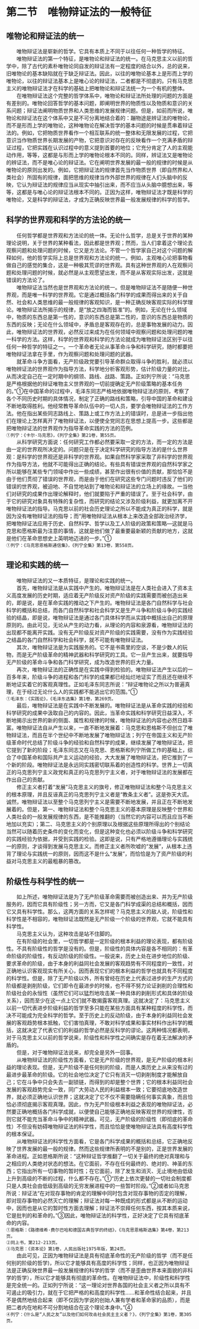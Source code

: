 # 第二节　唯物辩证法的一般特征

## 唯物论和辩证法的统一

　　唯物辩证法是崭新的哲学。它具有本质上不同于以往任何一种哲学的特征。\
　　唯物辩证法的第一个特征，是唯物论和辩证法的统一。在马克思主义以前的哲学中，除了古代的素朴唯物论同自发的辩证法有一定程度的结合以外，总的说来，旧唯物论的基本缺陷就在于缺乏辩证法。因此，以往的唯物论基本上是形而上学的唯物论，以往的辩证法基本上是唯心论的辩证法，二者都是不彻底的。只有马克思主义的唯物辩证法才在科学的基础上把唯物论和辩证法统一为一个有机的整体。\
　　在唯物辩证法这个完整的哲学体系中，唯物论和辩证法所处理的问题的方面是有差别的。唯物论回答哲学的基本问题，即阐明世界的物质性以及物质和意识的关系问题；辩证法阐明物质世界和人类思维的发展规律问题。但是，如前而所说，唯物论和辩证法在这个体系中又是不可分离地结合着的：蹦物途是辨证法的唯物论，而不是形而上学的唯物论，这种唯物论在解决哲学的基本问题的时候是贯串着辩证法的。例如，它把物质世界看作一个相互联系的统一整体和无限发展的过程，它把意识当作物质世界长期发展的产物，它把意识对存在的反映看作一个充满矛盾的辩证过程，它把实践在认识过程中的意义提到首要的地位；它充分肯定了人的主观能动作用，等等，这都是与形而上学的唯物论根本不同的。同样，辨证法又是唯物论的辨证法，而不是唯心论的辩证法。它在阐明世界发展的最一般的规律的时候是从唯物论的原则出发的。例如，它把辩证法的规律首先当作物质世界（即自然界和人类社会）所固有的规律，面把思维的规律当作外部世界的规律在人们头脑中的反映，它认为辩证法的规律应当从现实中抽引出来，而不应当从头脑中臆想出来，等等，这都是与唯心论的辩证法根本不同的。正因为这样，唯物辩证法才既是科学的唯物论，又是科学的辩证法，才成为正确反映世界最一般发展规律的科学的哲学。

## 科学的世界观和科学的方法论的统一

　　任何哲学都是世界观和方法论的统一体。无论什么哲学，总是关于世界的某种理论说明，关于世界的某种看法，因此都是世界观；然而，当人们拿着这个理论去观察问题和处理问题的时候，它又是方法论。不管一个哲学家自己对这个问题的解释如何，他的哲学实际上总是世界观和方法论的统一。例如，主观唯心论把事物看做自己的感觉的集合，这是一种极其荒谬的世界观。具有这种世界观的人在观察问题和处理问题的时候，就必然是从主观愿望出发，而不是从客观实际出发，这就是错误的方法论了。\
　　唯物辩证法当然也是世界观和方法论的统一。但是唯物辩证法不是随便一种世界观，而是唯一科学的世界观。它是通过概括各门科学的成果而得出来的关于自然、社会和人类思维的最一般规律的客观知识，是一种正确反映客观实际的科学理论。唯物辩证法所揭示的规律，是“放之四海而皆准”的。例如，无论在什么领域中，物质的东西总是第一性的，意识的东西总是第二性的，意识的东西总是物质的东西的反映；无论在什么领域中，矛盾总是客观存在的，总是事物发展的动力。因此，唯物辩证法的世界观，必然反过来成为在任何领域中观察问题和处理问题的唯一科学的方法。这样，科学的世界观和科学的方法论就成为唯物辩证法区别于以往任何一种哲学的特征之一。一个革命者无论从事革命斗争和科学研究，随时都要把唯物辩证法拿在手里，作为观察问题和处理问题的武器。\
　　就革命斗争方面看，无产阶级政党要引导革命群众取得斗争的胜利，就必须以唯物辨证法的世界观作为指导方法，科学地分析客观形势，估计阶级力量的对比，从而决定自己在一定时期中的纲领、路线、战路、策路。正如列宁所说：“马克思是严格根据他的辩证唯物主义世界观的一切前提确定无产阶级策略的基本任务的。”①在中国革命的过程中，毛泽东同志严格地依据唯物辩证法的原则，考察了各个不同历史时期的具体情况，制定了正确的路线和策略，引导中国的革命和建设不断地取得胜利。他经常教导革命队伍中的一切人员，要学会唯物辩证法的工作方法。他在指出某些同志路线上、策路上或工作方法上的错误时，总是进一步指出他们在理论上怎样离开了唯物辩证法，以便使全党同志在思想上提高一步。这些都是把唯物辩证法的世界观作为指导革命实践的方法的范例。\
`①列宁：《卡尔·马克思》，《列宁全集》第21卷，第55页。`\
　　从科学研究方面说：任何研究工作都必然要采取一定的方法，而一定的方法是由一定的世界观所决定的。问题只是在于决定科学研究的指导方法的是什么世界观：是科学的世界观还是非科学的世界观。如果自然科学家采取了非科学的世界观作为指导方法，他就不可能得出正确的结论。有些具有错误世界观的自然科学家之所以能够在某些专门领域中作出一些成绩，甚至作出很有价值的贡献，那恰恰不是由于他们贯彻了错误的世界观，而是由于他们在研究这些专门问题时违反了他们的错误的世界观，被迫地、不自觉地站到了唯物论和辩证法的立场上的缘故。一当他们对研究的成果作出理论解释时，他们就要陷于严重的错误了。至于社会科学，由于它的研究对象具有特殊的复杂性，而研究的结论又涉及阶级利益，就更加离不开唯物辩证法的指导。马克思以前的社会历史理论之所以不能成为真正的科学，就是因为没有唯物辩证法的指导；而“用唯物辩证法从根本上来改造全部政治经济学，把唯物辩证法应用于历史、自然科学、哲学以及工人阶级的政策和策略—这就是马克思和愿格斯最为注意的事情，这就是他们做了最重要最新颖的贡献的地方，这就是他们在革命思想史上英明地迈进的一步。”①\
`①列宁：《马克思恩格斯通信集》，《列宁全集》第13卷，第558页。`

## 理论和实践的统一

　　唯物辩证法的又一本质特征，是理论和实践的统一。\
　　首先，唯物辩证法是从实践中产生的。唯物辩证法是在人类社会进入了资本主义高度发展的历史时期，适应着无产阶级反对资产阶级的实践需要而被创造出来的，即是说，是在革命实践的推动之下产生的。唯物辩证法是各门自然科学与社会科学的概括和总结，而各门自然科学和社会科学又是生产斗争和阶级斗争的实践经验的结晶，即是说，唯物辩证法是通过各门具体科学而从实践中概括出自己的原理原则的。由此可见，无论从产生的动力看，从理论的内容和泉源看，唯物辩证法的出现都不能离开实践。没有无产阶级反对资产阶级的实践需要，没有作为实践经验之结晶的各门自然科学和社会科学，就不可能有唯物辩证法。\
　　其次，唯物辩证法是为实践服务的。它不是书斋里的空谈，不是少数人的玩物，而是无产阶级革命的精神武器和科学研究的工具。它一旦产生出来，就要指导无产阶级的革命斗争和各门科学研究，成为改造世界的巨大力量。\
　　再次，唯物辩证法的正确性是在实践中得到检验的。唯物辩证法产生以后的一百多年来，阶级斗争的进程和各门科学的成果都已经灿烂地证实了而且还在继续不断地证实着它的客观真理性。正如毛泽东同志所说：“辩证唯物论之所以为普遍真理，在于经过无论什么人的实践都不能逃出它的范围。”①\
`①毛泽东：《实践论》，《毛泽东选集》第1卷，第269页。`\
　　最后，唯物辩证法是在实践中不断发展的。唯物辩证法是从革命实践的经验和科学研究的成果中汲取自己的内容的。因此，当革命实践和科学研究日益深入，不断地揭示出世界的新的侧面、属性和规律的时候，唯物辩证法的内容也必然日趋丰富。唯物辩证法自从产生以来，一直不断地发展着：马克思和恩格斯不但创立了唯物辩证法，而且在半个世纪中不断地发展了唯物辩证法；列宁在帝国主义和无产阶级革命时代总结了阶级斗争的经验和自然科学的成果，继续发展了唯物辩证法，把它提到了新的阶段；毛泽东同志又在马克思、恩格斯和列宁所做工作的基础上，综合了中国革命和国际共产主义运动的经验，大大发展了唯物辩证法，把它推到了一个新的阶段。唯物辩证法是永远同实践密切联系着的创造性的科学。世界上一切真正的马克思列宁主义政党和真正的马克思列宁主义者，对于唯物辩证法的发展都在作出自己的贡献。\
　　修正主义者打着“发展”马克思主义的旗号，修正唯物辩证法和整个马克思主义的根本原理，并且反诬真正的马克思列宁主义者是“教条主义者”。这是弥天大谎。诚然，唯物辩证法以至整个马克思列宁主义是需要不断地发展，并且正在不断地发展着的。但是，第一、唯物辩证法和整个马克思主义的基本原理是反映整个世界和人类社会的一般发展规律的东西，是不能推翻的（当然它的内容可以而且应当不断地加以充实）；第二、马克思主义的个别原理以及根据这些原理所得出的个别结论当然可以随着历史条件的变化而变化，但是这种变化也必须以阶级斗争和科学研究的实践经验为依据，并受到实践的检验。这即是说，只有严格地遵循理论与实践统一的原则，才谈得到发展马克思主义。而修正主义者所吹嘘的“发展”，从根本上违背了理论与实践统一的原则，因而这不是什么“发展”，而恰恰是为了资产阶级的利益对马克思主义的最粗暴的篡改。

## 阶级性与科学性的统一

　　如上所述，唯物辩证法是为了无产阶级革命需要而被创造出来、并为无产阶级服务的，因而它具有阶级性；另一方而，它又是各门科学成渠的总结和概括，因而它又具有科学性。那么，这两方面的关系怎样呢？马克思主义的敌人说，阶级性和科学性是不相容的，唯物辩证法既然是无产阶级一个阶级的世界观，它就不能具有科学性。\
　　马克思主义认为，这种攻击是站不住脚的。\
　　在有阶级的社会里，一切哲学都是一定阶级的根本利益的理论表现，都有阶级性。不具有阶级性的哲学是没有的。但是，阶级性的具体内容是各不相同的：有革命阶级的阶级性，有反动阶级的阶级性。一般说来，历史上处在进步地位的阶级、要求革命的阶级，由于本身的利益同社会发展的客观趋势有不同程度的一致性，对正确地认识客观现实有所关心，因而表现它们的根本利益的哲学也就具有不同程度的科学性。但是，除了无产阶级以外，所有曾经在历史上代表过进步的生产方式的阶级都是剥削阶级，它们即令在最进步的时候，也不得不努力论证剥削的合理性和阶级社会的永恒性（虽然它们可以猛烈地攻击某一种具体的剥削形式和具体的阶级关系），因而至少在这一点上它们就不敢揭露客观真理。这就决定了：马克思主义以前一切代表进步阶级利益的哲学至多只能在某些方面具有某种程度的科学性，而决不可能成为完全科学的哲学。至于历史上的反动阶级，由于本身的利益同社会发展的客观趋势根本抵触，它们害怕真理，不敢对科学成果和事实材料作出科学的概括，这就决定了代表它们的利益的哲学必然是反科学的谬论。这两种情况都表明，对于马克思主义以前的哲学说来，阶级性和科学性之间确实是存在着无法解决的矛盾的。\
　　但是，对于唯物辩证法说来，却完全是另外一回事。\
　　从唯物辩证法的阶级性方面看，它是无产阶级的世界观，是无产阶级的根本利益的理论表现。但是，无产阶级不是任何别的阶级，而是人类历史上从来没有过的最进步最革命的阶级。它的社会地位决定了它只有消灭一切剥削制度才能解放自己；它在斗争中只会失去一副锁链，而得到的却是整个世界；它的根本利益同社会发展的客观趋势完全一致，同广大劳动人民的利益根本一致；它要彻底地改造世界，就必须正确地认识世界；这就决定了它不仅不需要隐瞒任何事实真象，而且恰恰必须彻底揭示客观真理。因此，作为无产阶级根本利益之表现的唯物辩证法，必然要正确地概括各门科学成就，以便使自己能够正确地反映客观世界的规律性，否则它就不能充当革命斗争中的精神武器。可见，无产阶级的阶级性（即彻底的革命性）不但没有妨碍唯物辩证法的科学性，而且恰恰是使唯物辩证法具有高度科学性的根本保证。\
　　从唯物辩证法的科学性方面看，它是各门科学成果的概括和总结，它正确地反映了世界发展的最一般的规律。然而这些规律所表明的不是别的，正是世界发展的革命进程。正如恩格斯所说：“这种辩证哲学推翻了一切关于最终的绝对真理和与之相应的人类绝对状态的想法。在它面前，不存在任何最终的、绝对的、神圣的东西；它指出所有一切事物的暂时性；在它面前，除了发生和消灭、无止境地由低级上升到高级的不断的过程，什么都不存在。”①“历史上依次更替的一切社会制度都只是人类社会由低级到高级的无穷发展进程中的一些暂时阶段。”②或者如马克思所说：辩证法“在对现存事物的肯定的理解中同时包含对现存事物的否定的理解，即对现存事物的必然灭亡的理解；辩证法对每一种既成的形式都是从不断的运动中，因而也是从它的暂时性方面去理解；辩证法不崇拜任何东西，按其本质来说，它是批判的和革命的。”③因此，唯物辩证法的科学性，正好决定了它具有彻底革命的内容。\
`①恩格斯：《路德维希·费尔巴哈和德国古典哲学的终结》，《马克思恩格斯选集》第4卷，第213页。`\
`②同上书，第212-213页。`\
`③马克思：《资本论》第1卷，人民出版社1975年版，第24页。`\
　　由此可见，正因为唯物辩证法是具有彻底革命性的无产阶级的哲学（而不是任何别的阶级的哲学)，所以它才能够具有高度的科学性；同样，也正因为唯物辩证法是正确反映世界最一般发展规律的科学的哲学（而不是歪曲世界本来面貌的非科学的哲学），所以它才能够具有彻底的革命性。在唯物辩证法中，阶级性和科学性是完全统一的。正如列宁所说：“这一理论对世界各国的社会主义者之所以具有不可遏止的吸引力，就在于它把严格的和高度的科学性……和革命性结合起来，并且不是偶然地结合起来（即不仅因为学说的创始人兼有学者和革命家的品质），而是把二者内在地和不可分割地结合在这个理论本身中。”④\
`④列宁：《什么是“人民之友”以及他们如何攻击社会民主主义者？》，《列宁全集》第1卷，第305页。`

